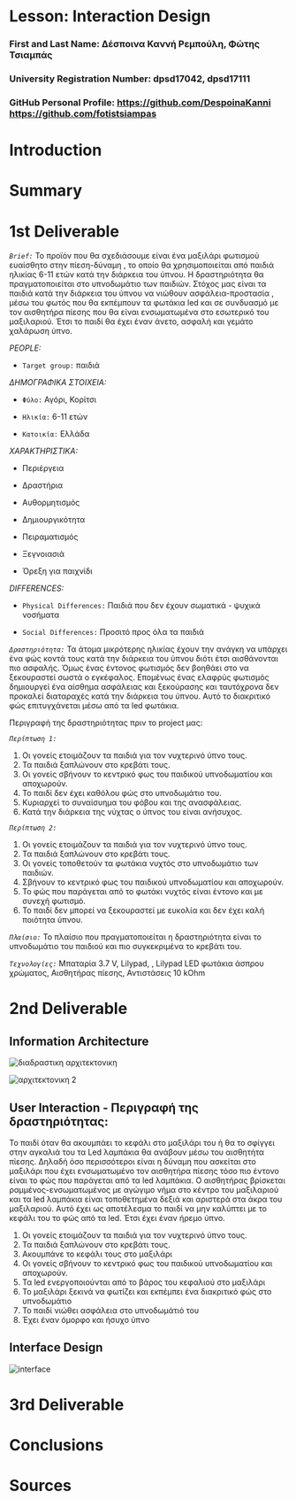 
# Lesson: Interaction Design

### First and Last Name: Δέσποινα Καννή Ρεμπούλη, Φώτης Τσιαμπάς
### University Registration Number: dpsd17042, dpsd17111
### GitHub Personal Profile: https://github.com/DespoinaKanni https://github.com/fotistsiampas

# Introduction

# Summary


# 1st Deliverable

*`Brief:`* Το προϊόν που θα σχεδιάσουμε είναι ένα μαξιλάρι φωτισμού ευαίσθητο στην πίεση-δύναμη , το οποίο θα χρησιμοποιείται από παιδιά ηλικίας 6-11 ετών κατά την διάρκεια του ύπνου. Η δραστηριότητα θα πραγματοποιείται στο υπνοδωμάτιο των παιδιών. Στόχος μας είναι τα παιδιά κατά την διάρκεια του ύπνου να νιώθουν ασφάλεια-προστασία , μέσω του φωτός που θα εκπέμπουν τα φωτάκια led και σε συνδυασμό με τον αισθητήρα πίεσης που θα είναι ενσωματωμένα στο εσωτερικό του μαξιλαριού. Έτσι το παιδί θα έχει έναν άνετο, ασφαλή και γεμάτο χαλάρωση ύπνο.

*PEOPLE:*

* `Target group:` παιδιά

*ΔΗΜΟΓΡΑΦΙΚΑ ΣΤΟΙΧΕΙΑ:*

* ``Φύλο:`` Αγόρι, Κορίτσι

* ``Ηλικία:`` 6-11 ετών

* ``Κατοικία:`` Ελλάδα

*ΧΑΡΑΚΤΗΡΙΣΤΙΚΑ:*

* Περιέργεια

* Δραστήρια

* Αυθορμητισμός

* Δημιουργικότητα

* Πειραματισμός

* Ξεγνοιασιά

* Όρεξη για παιχνίδι

*DIFFERENCES:*

* ``Physical Differences:`` Παιδιά που δεν έχουν σωματικά - ψυχικά νοσήματα

* ``Social Differences:`` Προσιτό προς όλα τα παιδιά

*`Δραστηριότητα:`* Τα άτομα μικρότερης ηλικίας έχουν την ανάγκη να υπάρχει ένα φώς κοντά τους κατά την διάρκεια του ύπνου διότι έτσι αισθάνονται πιο ασφαλής. Όμως ένας έντονος φωτισμός δεν βοηθάει στο να ξεκουραστεί σωστά ο εγκέφαλος. Επομένως ένας ελαφρύς φωτισμός δημιουργεί ένα αίσθημα ασφάλειας και ξεκούρασης και ταυτόχρονα δεν προκαλεί διαταραχές κατά την διάρκεια του ύπνου. Αυτό το διακριτικό φώς επιτυγχάνεται μέσω από τα led φωτάκια.  

Περιγραφή της δραστηριότητας πριν το project μας: 

*`Περίπτωση 1:`*

1. Οι γονείς ετοιμάζουν τα παιδιά για τον νυχτερινό ύπνο τους.
2. Τα παιδιά ξαπλώνουν στο κρεβάτι τους.  
3. Οι γονείς σβήνουν το κεντρικό φως του παιδικού υπνοδωματίου και αποχωρούν. 
4. Το παιδί δεν έχει καθόλου φώς στο υπνοδωμάτιο του.
5. Κυριαρχεί το συναίσυημα του φόβου και της ανασφάλειας.
6. Κατά την διάρκεια της νύχτας ο ύπνος του είναι ανήσυχος. 


*`Περίπτωση 2:`*

1. Οι γονείς ετοιμάζουν τα παιδιά για τον νυχτερινό ύπνο τους.
2. Τα παιδιά ξαπλώνουν στο κρεβάτι τους. 
3. Οι γονείς τοποθετούν τα φωτάκια νυχτός στο υπνοδωμάτιο των παιδιών. 
4. Σβήνουν το κεντρικό φως του παιδικού υπνοδωματίου και αποχωρούν. 
5. Το φώς που παράγεται από το φωτάκι νυχτός είναι έντονο και με συνεχή φωτισμό. 
6. Το παιδί δεν μπορεί να ξεκουραστεί με ευκολία και δεν έχει καλή ποιότητα ύπνου.


*`Πλαίσιο:`* Το πλαίσιο που πραγματοποιείται η δραστηριότητα είναι το υπνοδωμάτιο του παιδιού και πιο συγκεκριμένα το κρεβάτι του. 


*`Τεχνολογίες:`* Μπαταρία 3.7 V, Lilypad, , Lilypad LED φωτάκια άσπρου χρώματος, Αισθητήρας πίεσης, Αντιστάσεις 10 kOhm 


# 2nd Deliverable

## Information Architecture

![διαδραστικη αρχιτεκτονικη](https://user-images.githubusercontent.com/100956507/172943975-334bb3b4-294b-40c1-b2b6-16ff23da16c7.jpg)


![αρχιτεκτονικη 2](https://user-images.githubusercontent.com/100956507/172944117-e1282626-8ebd-4ceb-aa97-4b6ca04cce58.jpg)



## User Interaction - Περιγραφή της δραστηριότητας: 

Το παιδί όταν θα ακουμπάει το κεφάλι στο μαξιλάρι του ή θα το σφίγγει στην αγκαλιά του τα Led λαμπάκια θα ανάβουν μέσω του αισθητήτα πίεσης. Δηλαδή όσο περισσότεροι είναι η δύναμη που ασκείται στο μαξιλάρι που έχει ενσωματωμένο τον αισθητήρα πίεσης τόσο πιο έντονο είναι το φώς που παράγεται από τα led λαμπάκια. Ο αισθητήρας βρίσκεται ραμμένος-ενσωματωμένος με αγώγιμο νήμα στο κέντρο του μαξιλαριού και τα led λαμπάκια είναι τοποθετημένα δεξιά και αριστερά στα άκρα του μαξιλαριού. Αυτό έχει ως αποτέλεσμα το παιδί να μην καλύπτει με το κεφάλι του το φώς από τα led. Έτσι έχει έναν ήρεμο ύπνο.  

1. Οι γονείς ετοιμάζουν τα παιδιά για τον νυχτερινό ύπνο τους.
2. Τα παιδιά ξαπλώνουν στο κρεβάτι τους.  
3. Ακουμπάνε το κεφάλι τους στο μαξιλάρι
4. Οι γονείς σβήνουν το κεντρικό φως του παιδικού υπνοδωματίου και αποχωρούν.
5. Τα led ενεργοποιούνται από το βάρος του κεφαλιού στο μαξιλάρι
6. Το μαξιλάρι ξεκινά να φωτίζει και εκπέμπει ένα διακριτικό φώς στο υπνοδωμάτιο
7. Το παιδί νιώθει ασφάλεια στο υπνοδωμάτιό του
8. Έχει έναν όμορφο και ήσυχο ύπνο 


## Interface Design


![interface](https://user-images.githubusercontent.com/100956507/172950357-c56f2816-70ea-4a15-9219-49bf6e896dbb.jpg)






# 3rd Deliverable 


# Conclusions


# Sources
